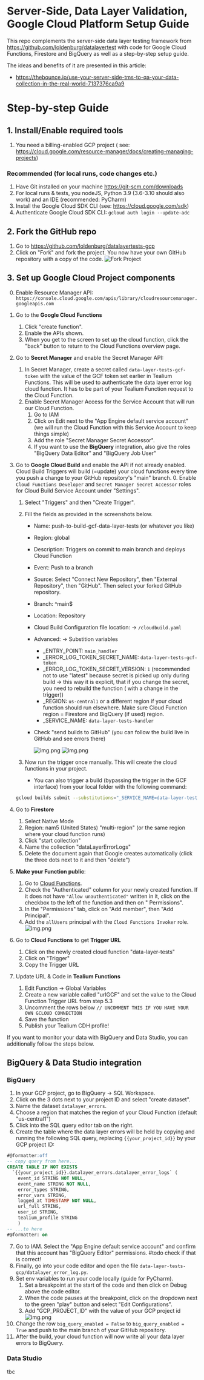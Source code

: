 Server-Side, Data Layer Validation, Google Cloud Platform Setup Guide
==============
This repo complements the server-side data layer testing framework from https://github.com/loldenburg/datalayertest with
code for Google Cloud Functions, Firestore and BigQuery as well as a step-by-step setup guide.

The ideas and benefits of it are presented in this article:

* https://thebounce.io/use-your-server-side-tms-to-qa-your-data-collection-in-the-real-world-7137376ca9a9

# Step-by-step Guide

## 1. Install/Enable required tools

1. You need a billing-enabled GCP project (
   see: https://cloud.google.com/resource-manager/docs/creating-managing-projects)

### Recommended (for local runs, code changes etc.)

1. Have Git installed on your machine https://git-scm.com/downloads
2. For local runs & tests, you nodeJS, Python 3.9 (3.6-3.10 should also work) and an IDE (recommended: PyCharm)
3. Install the Google Cloud SDK CLI (see: https://cloud.google.com/sdk)
4. Authenticate Google Cloud SDK CLI: `gcloud auth login --update-adc`

## 2. Fork the GitHub repo

1. Go to https://github.com/loldenburg/datalayertests-gcp
2. Click on "Fork" and fork the project. You now have your own GitHub repository with a copy of the code.
   ![Fork Project](fork-project.png)

## 3. Set up Google Cloud Project components

0. Enable Resource Manager API: `https://console.cloud.google.com/apis/library/cloudresourcemanager.googleapis.com`

1. Go to the **Google Cloud Functions**
    1. Click "create function".
    2. Enable the APIs shown.
    3. When you get to the screen to set up the cloud function, click the "back" button to return to the Cloud Functions
       overview page.

2. Go to **Secret Manager** and enable the Secret Manager API:
    1. In Secret Manager, create a secret called `data-layer-tests-gcf-token` with the value of the GCF token set
       earlier in Tealium Functions.
       This will be used to authenticate the data layer error log cloud function. It has to be part of your Tealium
       Function
       request to the Cloud Function.
    2. Enable Secret Manager Access for the Service Account that will run our Cloud Function.
        1. Go to IAM
        2. Click on Edit next to the "App Engine default service account" (we will run the Cloud Function with this
           Service Account to keep things simple)
        3. Add the role "Secret Manager Secret Accessor".
        4. If you want to use the __BigQuery__ integration, also give the roles "BigQuery Data Editor" and "BigQuery Job
           User"

3. Go to **Google Cloud Build** and enable the API if not already enabled.
   Cloud Build Triggers will build (=update) your cloud functions every time you push a change to your GitHub
   repository's "main" branch.
    0. Enable `Cloud Functions Developer` and `Secret Manager Secret Accessor` roles for Cloud Build Service Account
       under "Settings".
    1. Select "Triggers" and then "Create Trigger".
    2. Fill the fields as provided in the screenshots below.
        - Name: push-to-build-gcf-data-layer-tests (or whatever you like)
        - Region: global
        - Description: Triggers on commit to main branch and deploys Cloud Function
        - Event: Push to a branch
        - Source: Select "Connect New Repository", then "External Repository", then "GitHub". Then select your
          forked GitHub repository.
        - Branch: ^main$
        - Location: Repository
        - Cloud Build Configuration file location: -> `/cloudbuild.yaml`
        - Advanced: -> Substition variables
            - _ENTRY_POINT: `main_handler`
            - _ERROR_LOG_TOKEN_SECRET_NAME: `data-layer-tests-gcf-token`
            - _ERROR_LOG_TOKEN_SECRET_VERSION: `1` (recommended not to use "latest" because secret is picked up only
              during build -> this way it is explicit, that if you change the secret, you need to rebuild the function (
              with a change in the trigger))
            - _REGION: `us-central1` or a different region if your cloud function should run
              elsewhere. Make sure Cloud Function region = Firestore and BigQuery (if used) region.
            - _SERVICE_NAME: `data-layer-tests-handler`
        - Check "send builds to GitHub" (you can follow the build live in GitHub and see errors there)

          ![img.png](create-trigger-1.png)
          ![img.png](create-trigger-2.png)

    3. Now run the trigger once manually. This will create the cloud functions in your project.
        - You can also trigger a build (bypassing the trigger in the GCF interface) from your local folder with the
          following command:

    ```bash
    gcloud builds submit --substitutions="_SERVICE_NAME=data-layer-tests-handler,_REGION=us-central1,_ENTRY_POINT=main_handler,_ERROR_LOG_TOKEN_SECRET_NAME=data-layer-tests-gcf-token,_ERROR_LOG_TOKEN_SECRET_VERSION=1" --project="<your-project-id>"
    ```


4. Go to **Firestore**
    1. Select Native Mode
    2. Region: nam5 (United States) "multi-region" (or the same region where your cloud function runs)
    3. Click "start collection"
    4. Name the collection "dataLayerErrorLogs"
    5. Delete the document again that Google creates automatically (click the three dots next to it and then "delete")

5. **Make your Function public**:
   1. Go to [Cloud Functions](https://console.cloud.google.com/functions).
   2. Check the "Authenticated" column for your newly created function. If it does not
      have `"Allow unauthenticated"` written in it, click on the checkbox to the left of the function and then on "
      Permissions".
   3. In the "Permissions" tab, click on "Add member", then "Add Principal".
   4. Add the `allUsers` principal with the `Cloud Functions Invoker`
      role. ![img.png](make-cloud-function-public.png)

6. Go to **Cloud Functions** to get **Trigger URL**
    1. Click on the newly created cloud function "data-layer-tests"
    2. Click on "Trigger"
    3. Copy the Trigger URL

7. Update URL & Code in **Tealium Functions**
    1. Edit Function -> Global Variables
    2. Create a new variable called "urlGCF" and set the value to the Cloud Function Trigger URL from step 5.3
    3. Uncomment the rows below `// UNCOMMENT THIS IF YOU HAVE YOUR OWN GCLOUD CONNECTION`
    4. Save the function
    5. Publish your Tealium CDH profile!

If you want to monitor your data with BigQuery and Data Studio, you can additionally follow the steps below.

## BigQuery & Data Studio integration

### BigQuery

1. In your GCP project, go to BigQuery -> SQL Workspace.
2. Click on the 3 dots next to your project ID and select "create dataset".
3. Name the dataset `datalayer_errors`.
4. Choose a region that matches the region of your Cloud Function (default "us-central1")
5. Click into the SQL query editor tab on the right.
6. Create the table where the data layer errors will be held by copying and running the following SQL query,
   replacing `{{your_project_id}}` by your GCP project ID:

```sql
#@formatter:off
-- copy query from here...
CREATE TABLE IF NOT EXISTS
  `{{your_project_id}}.datalayer_errors.datalayer_error_logs` ( 
    event_id STRING NOT NULL,
    event_name STRING NOT NULL,
    error_types STRING,
    error_vars STRING,
    logged_at TIMESTAMP NOT NULL,
    url_full STRING,
    user_id STRING,
    tealium_profile STRING 
    )
-- ...to here
#@formatter: on
```
7. Go to IAM. Select the "App Engine default service account" and confirm that this account has "BigQuery Editor" permissions. #todo check if that is correct!
8. Finally, go into your code editor and open the file `data-layer-tests-gcp/datalayer_error_log.py`.
9. Set env variables to run your code locally (guide for PyCharm). 
   1. Set a breakpoint at the start of the code and then click on Debug above the code editor.
   2. When the code pauses at the breakpoint, click on the dropdown next to the green "play" button and select "Edit Configurations".
   3. Add "GCP_PROJECT_ID" with the value of your GCP project id ![img.png](edit-env-vars-pycharm.png)
10. Change the row `big_query_enabled = False` to `big_query_enabled = True` and push to the main branch of your GitHub repository. 
11. After the build, your cloud function will now write all your data layer errors to BigQuery.

### Data Studio

tbc